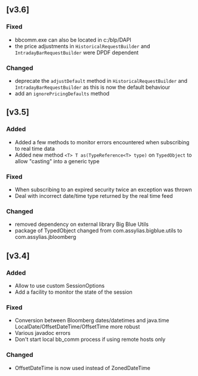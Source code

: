 ## [v3.6]

### Fixed

- bbcomm.exe can also be located in c:/blp/DAPI
- the price adjustments in `HistoricalRequestBuilder` and `IntradayBarRequestBuilder` were DPDF dependent

### Changed

- deprecate the `adjustDefault` method in `HistoricalRequestBuilder` and `IntradayBarRequestBuilder` as this is now the default behaviour
- add an `ignorePricingDefaults` method

## [v3.5]

### Added

- Added a few methods to monitor errors encountered when subscribing to real time data
- Added new method `<T> T as(TypeReference<T> type)` on `TypedObject` to allow "casting" into a generic type

### Fixed

- When subscribing to an expired security twice an exception was thrown
- Deal with incorrect date/time type returned by the real time feed

### Changed

- removed dependency on external library Big Blue Utils
- package of TypedObject changed from com.assylias.bigblue.utils to com.assylias.jbloomberg

## [v3.4]

### Added

- Allow to use custom SessionOptions
- Add a facility to monitor the state of the session

### Fixed

- Conversion between Bloomberg dates/datetimes and java.time LocalDate/OffsetDateTime/OffsetTime more robust
- Various javadoc errors
- Don't start local bb_comm process if using remote hosts only

### Changed

- OffsetDateTime is now used instead of ZonedDateTime